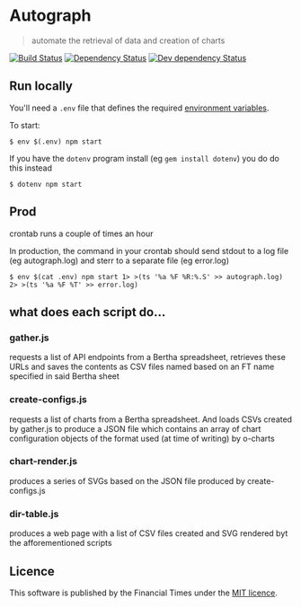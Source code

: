 # Autograph

> automate the retrieval of data and creation of charts

[![Build Status][travis-image]][travis-url] [![Dependency Status][deps-image]][deps-url] [![Dev dependency Status][devdeps-image]][devdeps-url]

## Run locally

You'll need a `.env` file that defines the required [environment variables](env.md).

To start:

```shell
$ env $(.env) npm start
```

If you have the `dotenv` program install (eg `gem install dotenv`) you do do this instead

```shell
$ dotenv npm start
```

## Prod

crontab runs a couple of times an hour

In production, the command in your crontab should send stdout to a log file (eg autograph.log) and sterr to a separate file (eg error.log)

```shell
$ env $(cat .env) npm start 1> >(ts '%a %F %R:%.S' >> autograph.log) 2> >(ts '%a %F %T' >> error.log)

```

## what does each script do...

### gather.js 
requests a list of API endpoints from a Bertha spreadsheet, retrieves these URLs and saves the contents as CSV files named based on an FT name specified in said Bertha sheet

### create-configs.js
requests a list of charts from a Bertha spreadsheet. And loads CSVs created by gather.js to produce a JSON file which contains an array of chart configuration objects of the format used (at time of writing) by o-charts

### chart-render.js
produces a series of SVGs based on the JSON file produced by create-configs.js

### dir-table.js
produces a web page with a list of CSV files created and SVG rendered byt the afforementioned scripts

## Licence
This software is published by the Financial Times under the [MIT licence](http://opensource.org/licenses/MIT).

<!-- badge URLs -->
[travis-url]: http://travis-ci.org/ft-interactive/autograph
[travis-image]: https://img.shields.io/travis/ft-interactive/autograph.svg?style=flat-square

[deps-url]: https://david-dm.org/ft-interactive/autograph#info=dependencies
[deps-image]: https://img.shields.io/david/ft-interactive/autograph.svg?style=flat-square

[devdeps-url]: https://david-dm.org/ft-interactive/autograph#info=devDependencies
[devdeps-image]: https://img.shields.io/david/dev/ft-interactive/autograph.svg?style=flat-square
